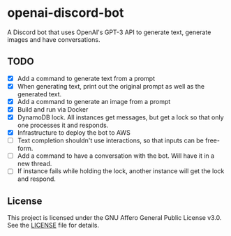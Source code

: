 # openai-discord-bot

A Discord bot that uses OpenAI's GPT-3 API to generate text, generate images and have conversations.

## TODO

- [x] Add a command to generate text from a prompt
- [x] When generating text, print out the original prompt as well as the generated text.
- [x] Add a command to generate an image from a prompt
- [x] Build and run via Docker
- [x] DynamoDB lock. All instances get messages, but get a lock so that only one processes it and responds.
- [x] Infrastructure to deploy the bot to AWS
- [ ] Text completion shouldn't use interactions, so that inputs can be free-form.
- [ ] Add a command to have a conversation with the bot. Will have it in a new thread.
- [ ] If instance fails while holding the lock, another instance will get the lock and respond.

## License

This project is licensed under the GNU Affero General Public License v3.0. See the [LICENSE](LICENSE) file for details.
